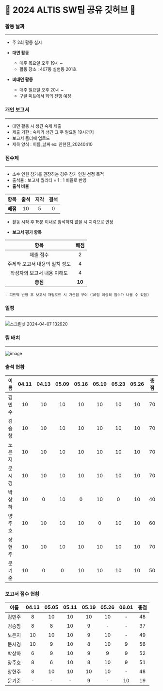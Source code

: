 # 🚀 2024 ALTIS SW팀 공유 깃허브 🚀

### 활동 날짜
---
- 주 2회 활동 실시
- **대면 활동**
    - 매주 목요일 오후 19시 ~
    - 활동 장소 : 407동 실험동 201호
      
- **비대면 활동**
    - 매주 일요일 오후 20시 ~
    - 구글 미트에서 회의 진행 예정

### 개인 보고서
---
- 대면 활동 시 생긴 숙제 제출
- 제출 기한 : 숙제가 생긴 그 주 일요일 19시까지
- 보고서 폴더에 업로드
- 제목 양식 : 이름_날짜    ex: 안현진_20240410

### 점수제
---
- 소수 인원 참가를 권장하는 경우 참가 인원 선정 목적
- 출석율 : 보고서 퀄리티 = 1 : 1 비율로 반영
- **출석 비율**

|항목|출석|지각|결석|
|:----:|:----:|:----:|:----:|
|**배점**|10|5|0|

  - 활동 시작 후 15분 이내로 참석하지 않을 시 지각으로 인정
  
- **보고서 평가 항목**

| 항목 | 배점 |
|:------:|:-------:|
|제출 점수|2|
|주제와 보고서 내용의 일치 정도|4|
|작성자의 보고서 내용 이해도|4|
|**총점**|**10**|
    - 피드백 반영 후 보고서 재업로드 시 가산점 부여 (10점 이상의 점수가 나올 수 있음)
 
### 일정
---
![스크린샷 2024-04-07 132920](https://github.com/anhyunjinn/2024_ALTIS_SW/assets/101036684/caf71d80-b6c8-42b2-ab47-6ff48236afc5)

### 팀 배치
---
![image](https://github.com/anhyunjinn/2024_ALTIS_SW/assets/101036684/1cd9b610-744b-46b4-b307-86e9c3bc66fc)

### 출석 현황
|이름|04.11|04.13|05.09|05.16|05.19|05.23|05.26|총점|
|:----:|:----:|:----:|:----:|:----:|:----:|:----:|:----:|:---:|
|김민주|10|10|10|10|10|10|10|70|
|김승창|10|10|10|10|10|10|10|70|
|노은지|10|10|10|10|10|10|10|70|
|문시경|10|10|10|10|10|10|10|70|
|박상하|10|0|10|0|10|0|10|40|
|양주호|10|10|10|10|0|10|10|60|
|장현주|10|10|10|10|10|10|10|70|
|문기준|10|0|0|10|10|10|10|50|

### 보고서 점수 현황
|이름|04.13|05.05|05.11|05.19|05.26|06.01|총점|
|:----:|:----:|:----:|:----:|:----:|:----:|:----:|:----:|
|김민주|8|10|10|10|10|-|48|
|김승창|8|8|10|9|-|-|37|
|노은지|10|10|10|9|10|-|49|
|문시경|10|9|10|8|10|9|56|
|박상하|6|9|10|9|9|9|52|
|양주호|8|6|10|8|10|9|51|
|장현주|8|10|10|10|10|-|48|
|문기준|-|-|-|9|-|10|19|

